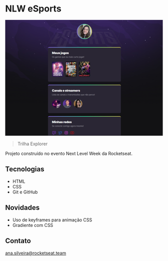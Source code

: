 #  NLW eSports 

![preview](./.github/preview.png)

> Trilha Explorer 

Projeto construído no evento Next Level Week da Rocketseat.

## Tecnologias
- HTML
- CSS
- Git e GitHub

## Novidades
- Uso de keyframes para animação CSS
- Gradiente com CSS

## Contato
ana.silveira@rocketseat.team

